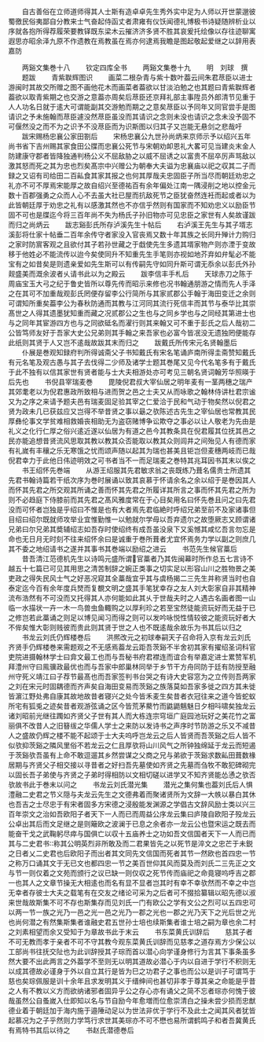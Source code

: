 <!-- { "loadSidebar": true } -->
　　自古善俗在立师道师得其人士斯有造卓卓先生秀外实中足为人师以开世蒙邈彼蜀徼民俗夷鄙自分教来士气奋起侍函丈者肃雍有仪饫闻德礼博极书诗疑随辨析业以序就各抱所得荐履荣要教铎既东梁木云摧济济多贤不胜其哀爰托绘像以存往迹聊寓遐思亦昭余泽九原不作遗教在焉教虽在焉亦何逮焉我瞻是图起敬起爱继之以辞用表嘉防






　　两谿文集巻十八
　　钦定四库全书
　　两谿文集巻十九
　　明　刘球　撰
　　题跋
　　青紫聫辉图识
　　画菜二根杂青与紫十数叶葢云间朱君荩臣以进士游闽时其故交所赠之图不画他花木而画菜者葢欲以甘淡泊勉之也其题曰青紫聫辉者葢欲以取青紫期之也交游之意葢亦周矣后荩臣还京拜礼部主事陞员外郎清节见重于人人功名日就于逺大可谓能副其交游勉而期之之意矣荩臣以予同年又同官尝手是图请识之予未施翰而荩臣遽没然荩臣虽没而其请识之念则未没也请识之念未没予固不可偃然没之而不为之识予不没荩臣而为识斯图以归其子又岂能无悬剑之悲哉吁
　　跋宋赐杨忠襄公家田劄后
　　宋杨忠襄公九世孙尚炳来京师示予以绍兴五年尚书省下吉州赐其家食田公牒而忠襄公死节与宋朝劝卹恩礼大畧可见当建炎末金人防建康守郡者皆降独通判杨公义不屈敌胁之以威不屈诱之以富贵不屈卒厉声骂敌以激其怒而死之其为忠也烈矣髙宗中兴赠公为朝奉大夫谥为忠襄庙以祀之収其二子而録之又诏有司给田二百畆食其家其报之也何其厚哉夫忠固臣子所当尽而朝廷劝忠之礼亦不可不厚焉宋能厚之故自绍兴至德祐百有余年偏处江南一隅浸削之地以控金元数十百郡强勇之众而人心不去虽大社已屋而抗敌死节之臣犹奋然连衽而起或者以为此皆朝廷厚于劝忠之礼有以感激其然也不亦信乎然则有国家而不知劝忠义以励臣节固不可也是牒迄今将三百年尚不失为杨氏子孙旧物亦可见忠臣之家世有人矣故谨跋而归之尚炳云
　　跋志谿彭氏所存泸溪先生十帖后
　　右泸溪王先生与其子壻志溪彭将仕家十帖垂二百年余传守者家没入官丧焉又数十年其族之长同升殚计力购归之家时防賔客观之且欲付其子若孙世藏之于戱使先生多遗其壻家物产则亦湮于变故移于他姓必不能流传以迨今矣使同升不知重先生手笔则亦视如地芥弃如弁髦必不能宝有之如昔矣是则遗亲爱如先生斯可以有传嗣先守如同升斯可谓无忝余以彭氏外孙觌盛美而溉余波者乆请书此以为之殿云
　　跋李信丰手札后
　　天球赤刀之陈于周庙宝玉大弓之纪于鲁史皆所以尊先传而昭示来修也况书翰通朋游之情而先人手泽之在其可不加重哉观彭氏罔便存留李公行简所与其家贰郡公手翰于海田变迁之余则可谓知所重矣葢李公为春秋防通而其教与江河同其流行死信丰而其节与泰华比其崇髙世之人得其遗墨犹知重而藏之况贰郡公之生也与之同乡学也与之同经其第进士也与之同年其宦游四方也与之同欲砥名而濯行则其来翰又可不重于彭氏之后人哉初二公皆笃师友好于吾家大史公兄弟则其手翰之来吾家也必富今皆冺没无遗独罔便能存此纸则其贤于人又岂不逺哉故跋其末而归之
　　跋戴氏所传宋元名贤翰墨后
　　仆展是巻观知録府判所得诚斋父子书知戴氏有宋名笔诵庐南所得圭斋赞知戴氏有元名笔及观古愚与其子去伐得二少师及诸学士题其巻尾又见今代名笔多有于戴氏于此不独有以信其家世有贤者能与士大夫相游处亦可考见三朝名贤词翰芳华照暎于后先也
　　书倪县宰瑞麦巻
　　毘陵倪君叔大宰仙居之明年麦有一茎两穗之瑞产其郊耄老以为倪君惠政所致相与进而贺之邑之士夫又从而咏歌之翰林侍讲杜君宗谧又为之序之来请予题夫邑有瑞麦固足验其宰之仁爱洽于民和气动于物矣然以倪君之贤为政未几已获兹应又岂得不举昔贤之事以朂之欤陈述古先生之宰仙居也常教其民厚彝伦事文学贫难相救婚丧相助无为盗窃赌博争讼欺夺之事必以让人敬老为先由是礼义之化行仁厚之俗兴逺近遂以仙居为有道之邑今其教条具在倪君履其位抚其邑之民亦能追想昔贤流风思取其教以教其众否能取以教其众则闾井之间殆见人有德而家有礼嵗有丰穰之乐无寒饿之忧而颂声随以起其为瑞也甚美且钜岂但麦穗两岐而已哉倪君幸力于此他日伟迹明效之可书者当不一而足瑞麦之巻特其兆耳因书其末以俟之
　　书王绍怀先巻端
　　从游王绍服其先君敏求翁之丧既练乃葺名儒贵士所遗其先君书翰诗篇若干纸次序为巻时展诵以致其哀慕于怀请余名之余以绍于是巻因其人而怀其先君之所交观其所诵之善而怀其先君之所履详其所言之事而怀其先君之所为则不必趋庭下侍膝前而其先君之髙风雅度常在于心目矣用名曰怀先巻且问之曰先君没而可怀者岂独是乎绍曰不惟是也有大者焉先君临絶时呼绍兄弟至前不及家诸事但目绍曰绍尔既就师攻举业宜惟勤惟一以勉就尔学毋以吾弃遗尔之故堕厥志又顾谓诸兄弟曰尔兄弟其奬辅绍志如吾存时使绍终有成吾虽没泉下又奚憾其咸忆吾言勿忘是命也无日月无时刻不往来绍怀余曰是诚重于巻所葺者尤宜怀焉务力学以副之则庶几其不委之地绍请书之遂并其事书其巻端以励绍之进云
　　书范先生候官藁后
　　昔吾清江范德机先生以诗鸣元盛所谓官藁者乃其佐闽幕时所作总五七言诗不越五十七篇已可见其用思之清苦制辞之婉正类事之切实足以形容山川之胜物景之美吏政之得失民风士气之好恶况窥其全藁哉宜乎其与虞杨揭二三先生并称贤当时也自泰定迄今百有余年度兵燹而复覩文明之盛其手笔犹幸存之友人刘大彰家自非其精神流布浩然有不可没而又托得其人亦何能如此其乆于世哉夫时之人遇古名画者图一山临一水描状一卉一木一鸟兽虫鱼輙购之以厚利珍之若至宝然徒能资玩好而无益于已之修岂若此藁诵之则足以博见闻习而得之则可以发吟咏悦性情较彼之能资玩好者大不侔矣惟大彰则贱彼而贵此则其贤于世之人也不既逺哉余故乐为书其后以归之
　　书龙云刘氏仍辉楼巻后
　　洪熈改元之初球奉嗣天子召命将入京有龙云刘氏齐贤手仍辉楼巻来需题观之不无感焉葢龙云距吾茨谿不半舍初其家有擢绍圣词科官吏院进摄翰林学士曰弇文最工也而与吾秘书府君襟连而谊合有举嘉定进士累赞军机拜澧州守曰鳯骥政最优也而与吾家中郎巢林同举于乡节干方舟同防于廷有防授至融州守死义靖江曰子荐节最髙也而吾家签判书台哭之有诗大史容窓为之立传则吾两家之刘在宋元时固耦德而齐声矣自海田变易而茨谿之族落莫如吾家多徙之四方其未徙皆濵江野处弗自康其故地故昔者寝兴之处今皆禾麦生矣昔者衣冠往来之道今皆蛇蚁所宅有狐兎之迹矣昔者观游弦诵之区今皆荒茅藂竹而鼪鼯魑魅日夕相呌啸矣独龙云诸刘昭前光继往躅如齐贤父子世有其人而大栋连宗穹垣广庭园池玩好之美花竹之富丽俱不改昔人之旧簮绂之华儒人学士之来防以发诗书之声序时节防游之乐又不减昔人之盛故仍辉之楼不能不起颂于士大夫呜呼岂龙云之后人皆贤而吾茨谿之后人皆不似欤抑茨谿之隣风里俗不若龙云之仁且厚欤将山川风气之所钟独绵延于龙云而短遏于茨谿欤吾虽有上命不敢逗遛其乡然尝谋之父商之兄与弟欲于茨谿求数畆田葺数椽居期与齐贤父子相交接以寻昔者之好扫吾先墓使如齐贤之先墓而刍牧不敢犯碑砌完以固长吾子弟使与齐贤之子弟时得相防以文相切磋以进学又不知齐贤能怂慂之欤否欤故书此于巻末以问之
　　书龙云刘氏潜光集
　　潜光之集何集也葢刘氏后人惧澧融二史君之节义隠与夫龙云先生之文德弗着而聚诸贤所为文辞一大帙以暴白其休也吾吉之士尽忠于有宋者固多方宋德之浸殷能发渊源之学倡古文辞风励士类以兴三百年崇文之治如吾欧阳子者天下一人而已而周益公序龙云集曰庐陵自欧阳子殁龙云公卓出其后而文足继之是则簸欧之波澜于已息之余者亦一龙云公也暨宋运之既去而能奋干戈之武鞠躬尽瘁与国俱亡以収十五庙养士之功如吾文信国者天下一人而已而其与二史君书称其公明英烈非所敢及而二君果皆先之以死节是淬文之忠芒于未鋭之日者乂二史君也后欧阳子而出者其文同先文信国而死者其节一然欧也首四忠一节之称万口诵其文于无已文也都四忠一节之美百世仰其风而莫及而刘氏二三先正之文与节一则仅着之文苑而颁行之议已缺一则仅収之死节传而庙祀之命竟寝呜呼吉之郡一也其人之文章节操无大相逺也而名有显不显者岂其时有幸不幸欤然而不幸之中岂无幸者存彼士大夫之载笔有在交友之绪论可采为之后者可不掇拾纂辑以昭先德以淑来世哉故斯集不可不存也斯集存而见刘氏一门有欧公之学有文公之烈可以五四忠可以两一节一族之光乃一邑之光一邑之光乃一郡之光也一郡之光乃天下之光后世之光也尚何潜之有然集斯集者谁融史君五世孙士培也续斯集者谁士培之嗣为章也余二村之刘素相望而余又受知于为章故书此于末云
　　书东菜黄氏训辞后
　　慈其子者不可无教而孝于亲者不可不守其教今观东菜黄氏训辞而见慈孝之道存焉方少保公以工部尚书往抚交阯也为此训辞授其子琮而首以潜心向学谨身修行为言其下事条虽多然大要不出此两言之外葢学不至则无以明其道故必潜心于内以自进于学行不积则无以成其德故必谨身于外以自立其行是皆为巳之功君子之事也而公以是训子可谓笃于慈也矣琮佩服是训十余年且求发明其义于缙绅间也甚切非孝于尊其亲之命能是乎昔之人有不教以义方而欲纳诸邪者固异乎公之存心亦有诵父之简不忘者琮亦何愧于彼哉虽然公自蚤嵗入仕即知以名与节自励今年愈増而位愈崇清白之操未尝少损而忠猷德业着于朝廷加于海内施于邉陲动足以为世法非优于学行不及此士之闻其风者犹皆起慕况为之子乎然则力学笃行求世其美琮亦不可不懋也易所谓鹤鸣子和者吾冀黄氏有焉特书其后以待之
　　书赵氏潜德巻后
